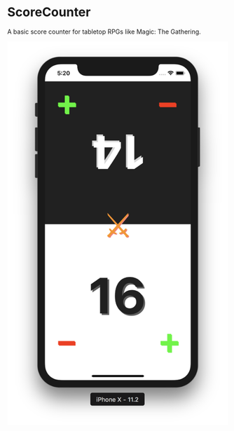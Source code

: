 # ScoreCounter
A basic score counter for tabletop RPGs like Magic: The Gathering.

![Interface](https://github.com/yarric/ScoreCounter/blob/master/Screens/Screen%20Shot%202018-02-12%20at%2017.19.58.png)
